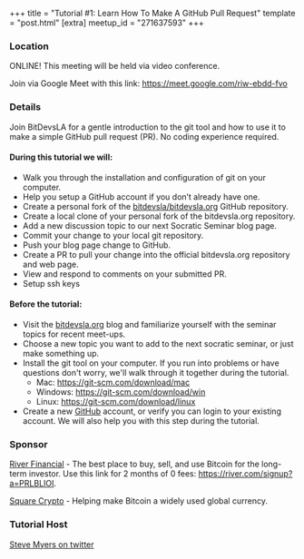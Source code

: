+++
title = "Tutorial #1: Learn How To Make A GitHub Pull Request"
template = "post.html"
[extra]
meetup_id = "271637593"
+++

### Location  

ONLINE! This meeting will be held via video conference. 

Join via Google Meet with this link: <https://meet.google.com/riw-ebdd-fvo>

### Details

Join BitDevsLA for a gentle introduction to the git tool and how to use it to make a simple GitHub pull request (PR). No coding experience required.

#### During this tutorial we will:

  - Walk you through the installation and configuration of git on your computer.  
  - Help you setup a GitHub account if you don’t already have one.  
  - Create a personal fork of the [bitdevsla/bitdevsla.org](https://github.com/bitdevsla/bitdevsla.org) GitHub repository.  
  - Create a local clone of your personal fork of the bitdevsla.org repository.  
  - Add a new discussion topic to our next Socratic Seminar blog page.  
  - Commit your change to your local git repository.  
  - Push your blog page change to GitHub.  
  - Create a PR to pull your change into the official bitdevsla.org repository and web page.  
  - View and respond to comments on your submitted PR.
  - Setup ssh keys

#### Before the tutorial:

  - Visit the [bitdevsla.org](https://bitdevsla.org/) blog and familiarize yourself with the seminar topics for recent meet-ups.  
  - Choose a new topic you want to add to the next socratic seminar, or just make something up.  
  - Install the git tool on your computer. If you run into problems or have questions don't worry, we'll walk through it together during the tutorial.  
    - Mac: <https://git-scm.com/download/mac>
    - Windows: <https://git-scm.com/download/win>
    - Linux: <https://git-scm.com/download/linux>
  - Create a new [GitHub](https://github.com/) account, or verify you can login to your existing account. We will also help you with this step during the tutorial.

### Sponsor  

[River Financial](https://river.com/) - The best place to buy, sell, and use Bitcoin for the long-term investor. Use this link for 2 months of 0 fees: <https://river.com/signup?a=PRLBLIOI>.

[Square Crypto](https://twitter.com/sqcrypto) - Helping make Bitcoin a widely used global currency.  

### Tutorial Host

[Steve Myers on twitter](https://twitter.com/notmandatory)  
